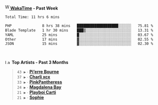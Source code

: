<img src="https://github.com/dxnter/dxnter/assets/17434202/67b21fa4-d36d-46f9-9dec-f23d976b00ef" alt="WakaTime Logo" width="14" height="18"/><a href="https://wakatime.com/@dxnter" target="_blank"><strong> WakaTime</strong></a><strong> - Past Week</strong>

<!--START_SECTION:waka-->

```txt
Total Time: 11 hrs 6 mins

PHP              8 hrs 38 mins   ███████████████████░░░░░░   75.81 %
Blade Template   1 hr 30 mins    ███▒░░░░░░░░░░░░░░░░░░░░░   13.31 %
YAML             25 mins         █░░░░░░░░░░░░░░░░░░░░░░░░   03.67 %
Other            17 mins         ▓░░░░░░░░░░░░░░░░░░░░░░░░   02.55 %
JSON             15 mins         ▓░░░░░░░░░░░░░░░░░░░░░░░░   02.30 %
```

<!--END_SECTION:waka-->

<br/>

<!--START_LASTFM_ARTISTS:{"period": "3month", "rows": 6}-->
<a href="https://last.fm" target="_blank"><img src="https://user-images.githubusercontent.com/17434202/215290617-e793598d-d7c9-428f-9975-156db1ba89cc.svg" alt="Last.fm Logo" width="18" height="13"/></a> **Top Artists - Past 3 Months**

> `43 ▶️` ∙ **[Pi’erre Bourne](https://www.last.fm/music/Pi%E2%80%99erre+Bourne)**<br/>
> `37 ▶️` ∙ **[Charli xcx](https://www.last.fm/music/Charli+xcx)**<br/>
> `33 ▶️` ∙ **[PinkPantheress](https://www.last.fm/music/PinkPantheress)**<br/>
> `24 ▶️` ∙ **[Magdalena Bay](https://www.last.fm/music/Magdalena+Bay)**<br/>
> `21 ▶️` ∙ **[Playboi Carti](https://www.last.fm/music/Playboi+Carti)**<br/>
> `21 ▶️` ∙ **[Sophie](https://www.last.fm/music/Sophie)**<br/>
<!--END_LASTFM_ARTISTS-->
